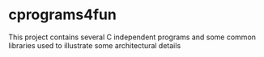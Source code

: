cprograms4fun
=============

This project contains several C independent programs and some common libraries used to illustrate some architectural details 
